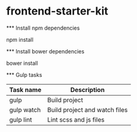 # frontend-starter-kit

*** Install npm dependencies

npm install


*** Install bower dependencies

bower install


*** Gulp tasks

Task name | Description
--------- | -----------
gulp | Build project
gulp watch | Build project and watch files
gulp lint | Lint scss and js files
